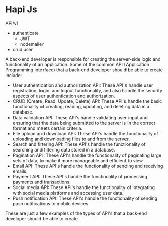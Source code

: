 # Hapi Js

API/v1

- authenticate
  - JWT
  - nodemailer
- crud user

A back-end developer is responsible for creating the server-side logic and functionality of an application. Some of the common API (Application Programming Interface) that a back-end developer should be able to create include:

- User authentication and authorization API: These API's handle user registration, login, and logout functionality, and also handle the security aspects of user authentication and authorization.
- CRUD (Create, Read, Update, Delete) API: These API's handle the basic functionality of creating, reading, updating, and deleting data in a database.
- Data validation API: These API's handle validating user input and ensuring that the data being submitted to the server is in the correct format and meets certain criteria.
- File upload and download API: These API's handle the functionality of uploading and downloading files to and from the server.
- Search and filtering API: These API's handle the functionality of searching and filtering data stored in a database.
- Pagination API: These API's handle the functionality of paginating large sets of data, to make it more manageable and efficient to view.
- Email API: These API's handle the functionality of sending and receiving emails.
- Payment API: These API's handle the functionality of processing payments and transactions.
- Social media API: These API's handle the functionality of integrating with social media platforms and accessing user data.
- Push notification API: These API's handle the functionality of sending push notifications to mobile devices.

These are just a few examples of the types of API's that a back-end developer should be able to create